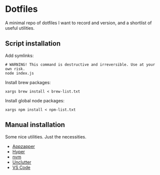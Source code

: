 # Dotfiles

A minimal repo of dotfiles I want to record and version, and a shortlist of useful utilities.

## Script installation

Add symlinks:

```shell
# WARNING! This command is destructive and irreversible. Use at your own risk.
node index.js
```

Install brew packages:

```shell
xargs brew install < brew-list.txt
```

Install global node packages:

```shell
xargs npm install < npm-list.txt
```

## Manual installation

Some nice utilities. Just the necessities.

- [Appzapper](https://www.appzapper.com/)
- [Hyper](https://hyper.is/)
- [nvm](https://github.com/nvm-sh/nvm)
- [Unclutter](https://unclutterapp.com/)
- [VS Code](https://code.visualstudio.com/)
